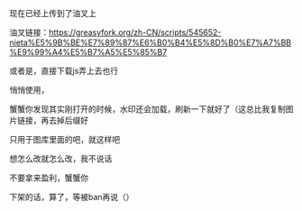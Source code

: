 现在已经上传到了油叉上



油叉链接：https://greasyfork.org/zh-CN/scripts/545652-nieta%E5%9B%BE%E7%89%87%E6%B0%B4%E5%8D%B0%E7%A7%BB%E9%99%A4%E5%B7%A5%E5%85%B7


或者是，直接下载js弄上去也行


悄悄使用，


蟹蟹你发现其实刚打开的时候，水印还会加载，刷新一下就好了（这总比我复制图片链接，再去掉后缀好



只用于图库里面的吧，就这样吧


想怎么改就怎么改，我不说话


不要拿来盈利，蟹蟹你


下架的话，算了，等被ban再说（）
